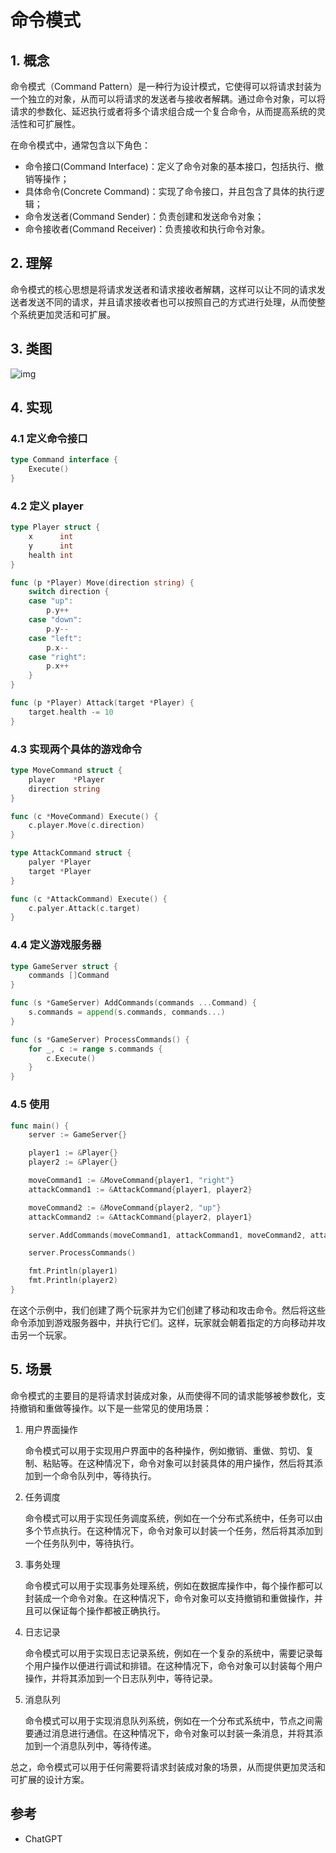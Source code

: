 # 命令模式





## 1. 概念

命令模式（Command Pattern）是一种行为设计模式，它使得可以将请求封装为一个独立的对象，从而可以将请求的发送者与接收者解耦。通过命令对象，可以将请求的参数化、延迟执行或者将多个请求组合成一个复合命令，从而提高系统的灵活性和可扩展性。

在命令模式中，通常包含以下角色：

- 命令接口(Command Interface)：定义了命令对象的基本接口，包括执行、撤销等操作；
- 具体命令(Concrete Command)：实现了命令接口，并且包含了具体的执行逻辑；
- 命令发送者(Command Sender)：负责创建和发送命令对象；
- 命令接收者(Command Receiver)：负责接收和执行命令对象。

## 2. 理解

命令模式的核心思想是将请求发送者和请求接收者解耦，这样可以让不同的请求发送者发送不同的请求，并且请求接收者也可以按照自己的方式进行处理，从而使整个系统更加灵活和可扩展。

## 3. 类图

![img](https://cdn.jsdelivr.net/gh/hedon954/mapStorage/img/231247427711364.png)

## 4. 实现

### 4.1 定义命令接口

```go
type Command interface {
	Execute()
}
```

### 4.2 定义 player

```go
type Player struct {
	x      int
	y      int
	health int
}

func (p *Player) Move(direction string) {
	switch direction {
	case "up":
		p.y++
	case "down":
		p.y--
	case "left":
		p.x--
	case "right":
		p.x++
	}
}

func (p *Player) Attack(target *Player) {
	target.health -= 10
}
```

### 4.3 实现两个具体的游戏命令

```go
type MoveCommand struct {
	player    *Player
	direction string
}

func (c *MoveCommand) Execute() {
	c.player.Move(c.direction)
}

type AttackCommand struct {
	palyer *Player
	target *Player
}

func (c *AttackCommand) Execute() {
	c.palyer.Attack(c.target)
}
```

### 4.4 定义游戏服务器

```go
type GameServer struct {
	commands []Command
}

func (s *GameServer) AddCommands(commands ...Command) {
	s.commands = append(s.commands, commands...)
}

func (s *GameServer) ProcessCommands() {
	for _, c := range s.commands {
		c.Execute()
	}
}
```

### 4.5 使用

```go
func main() {
	server := GameServer{}

	player1 := &Player{}
	player2 := &Player{}

	moveCommand1 := &MoveCommand{player1, "right"}
	attackCommand1 := &AttackCommand{player1, player2}

	moveCommand2 := &MoveCommand{player2, "up"}
	attackCommand2 := &AttackCommand{player2, player1}

	server.AddCommands(moveCommand1, attackCommand1, moveCommand2, attackCommand2)

	server.ProcessCommands()

	fmt.Println(player1)
	fmt.Println(player2)
}
```

在这个示例中，我们创建了两个玩家并为它们创建了移动和攻击命令。然后将这些命令添加到游戏服务器中，并执行它们。这样，玩家就会朝着指定的方向移动并攻击另一个玩家。



## 5. 场景

命令模式的主要目的是将请求封装成对象，从而使得不同的请求能够被参数化，支持撤销和重做等操作。以下是一些常见的使用场景：

1. 用户界面操作

   命令模式可以用于实现用户界面中的各种操作，例如撤销、重做、剪切、复制、粘贴等。在这种情况下，命令对象可以封装具体的用户操作，然后将其添加到一个命令队列中，等待执行。

2. 任务调度

   命令模式可以用于实现任务调度系统，例如在一个分布式系统中，任务可以由多个节点执行。在这种情况下，命令对象可以封装一个任务，然后将其添加到一个任务队列中，等待执行。

3. 事务处理

   命令模式可以用于实现事务处理系统，例如在数据库操作中，每个操作都可以封装成一个命令对象。在这种情况下，命令对象可以支持撤销和重做操作，并且可以保证每个操作都被正确执行。

4. 日志记录

   命令模式可以用于实现日志记录系统，例如在一个复杂的系统中，需要记录每个用户操作以便进行调试和排错。在这种情况下，命令对象可以封装每个用户操作，并将其添加到一个日志队列中，等待记录。

5. 消息队列

   命令模式可以用于实现消息队列系统，例如在一个分布式系统中，节点之间需要通过消息进行通信。在这种情况下，命令对象可以封装一条消息，并将其添加到一个消息队列中，等待传递。

总之，命令模式可以用于任何需要将请求封装成对象的场景，从而提供更加灵活和可扩展的设计方案。



## 参考

- ChatGPT